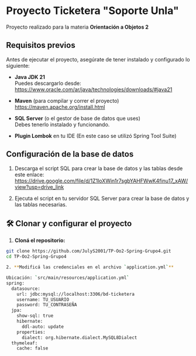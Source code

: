 # Proyecto Ticketera "Soporte Unla"

Proyecto realizado para la materia **Orientación a Objetos 2**

## Requisitos previos

Antes de ejecutar el proyecto, asegúrate de tener instalado y configurado lo siguiente:

- **Java JDK 21**  
  Puedes descargarlo desde: https://www.oracle.com/ar/java/technologies/downloads/#java21

- **Maven** (para compilar y correr el proyecto)  
  https://maven.apache.org/install.html

- **SQL Server** (o el gestor de base de datos que uses)  
  Debes tenerlo instalado y funcionando.

- **Plugin Lombok** en tu IDE (En este caso se utilizó Spring Tool Suite)

## Configuración de la base de datos

1. Descarga el script SQL para crear la base de datos y las tablas desde este enlace:  
  	https://drive.google.com/file/d/1Z1loXWin1r7sgbYAHFWwK4finu17_xAW/view?usp=drive_link

2. Ejecuta el script en tu servidor SQL Server para crear la base de datos y las tablas necesarias.


## 🛠️ Clonar y configurar el proyecto

1. **Cloná el repositorio:**

```bash
git clone https://github.com/JulyS2001/TP-Oo2-Spring-Grupo4.git
cd TP-Oo2-Spring-Grupo4 

2. **Modificá las credenciales en el archivo `application.yml`**

Ubicación: `src/main/resources/application.yml`
spring:
  datasource:
    url: jdbc:mysql://localhost:3306/bd-ticketera
    username: TU_USUARIO
    password: TU_CONTRASEÑA
  jpa:
    show-sql: true
    hibernate:
      ddl-auto: update
    properties:
      dialect: org.hibernate.dialect.MySQL8Dialect
  thymeleaf:
    cache: false
